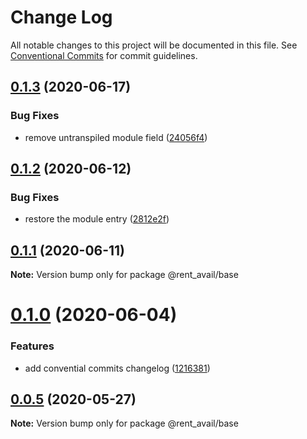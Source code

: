 # Change Log

All notable changes to this project will be documented in this file.
See [Conventional Commits](https://conventionalcommits.org) for commit guidelines.

## [0.1.3](https://github.com/rentalutions/elements/compare/@rent_avail/base@0.1.2...@rent_avail/base@0.1.3) (2020-06-17)


### Bug Fixes

* remove untranspiled module field ([24056f4](https://github.com/rentalutions/elements/commit/24056f4dcc4ab05fc8d0c604a0630d7b3a8aca3c))





## [0.1.2](https://github.com/rentalutions/elements/compare/@rent_avail/base@0.1.1...@rent_avail/base@0.1.2) (2020-06-12)


### Bug Fixes

* restore the module entry ([2812e2f](https://github.com/rentalutions/elements/commit/2812e2f5d71068ce37a8511d9b8c527b5d63efae))





## [0.1.1](https://github.com/rentalutions/elements/compare/@rent_avail/base@0.1.0...@rent_avail/base@0.1.1) (2020-06-11)

**Note:** Version bump only for package @rent_avail/base





# [0.1.0](https://github.com/rentalutions/elements/compare/@rent_avail/base@0.0.4...@rent_avail/base@0.1.0) (2020-06-04)


### Features

* add convential commits changelog ([1216381](https://github.com/rentalutions/elements/commit/1216381d4e1bb8eb8dea4a2293a8bb84662195a9))





## [0.0.5](https://github.com/rentalutions/elements/compare/@rent_avail/base@0.0.4...@rent_avail/base@0.0.5) (2020-05-27)

**Note:** Version bump only for package @rent_avail/base
